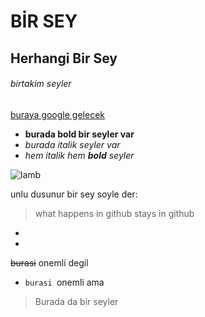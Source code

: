 # BİR SEY
## Herhangi Bir Sey
###### birtakim seyler
[buraya google gelecek](https://www.google.com/)

* **burada bold bir seyler var**
* *burada italik seyler var*
* *hem italik hem **bold** seyler*


![lamb](https://comotion.uw.edu/wp-content/uploads/2017/06/image.jpg)

unlu dusunur bir sey soyle der:
> what happens in github stays in github
*
*
~~burasi~~ onemli degil
* `burasi `onemli ama

> Burada da bir seyler
